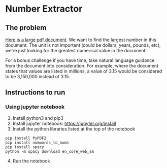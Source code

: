 # Number Extractor

## The problem

[Here is a large pdf document](https://www.saffm.hq.af.mil/Portals/84/documents/FY25/FY25%20Air%20Force%20Working%20Capital%20Fund.pdf?ver=sHG_i4Lg0IGZBCHxgPY01g%3d%3d). We want to find the largest number in this document. The unit is not important (could be dollars, years, pounds, etc), we're just looking for the greatest numerical value in the document.

For a bonus challenge if you have time, take natural language guidance from the document into consideration. For example, where the document states that values are listed in millions, a value of 3.15 would be considered to be 3,150,000 instead of 3.15.

## Instructions to run

### Using jupyter notebook

1. Install python3 and pip3 
2. Install jupyter notebook: https://jupyter.org/install
3. Install the python libraries listed at the top of the notebook
```
pip install PyPDF2
pip install numwords_to_nums
pip install spacy
python -m spacy download en_core_web_sm
```
4. Run the notebook

